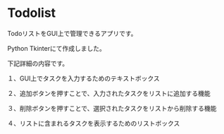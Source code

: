 # Todolist
TodoリストをGUI上で管理できるアプリです。

Python Tkinterにて作成しました。

下記詳細の内容です。

１、GUI上でタスクを入力するためのテキストボックス

２、追加ボタンを押すことで、入力されたタスクをリストに追加する機能

３、削除ボタンを押すことで、選択されたタスクをリストから削除する機能

４、リストに含まれるタスクを表示するためのリストボックス
